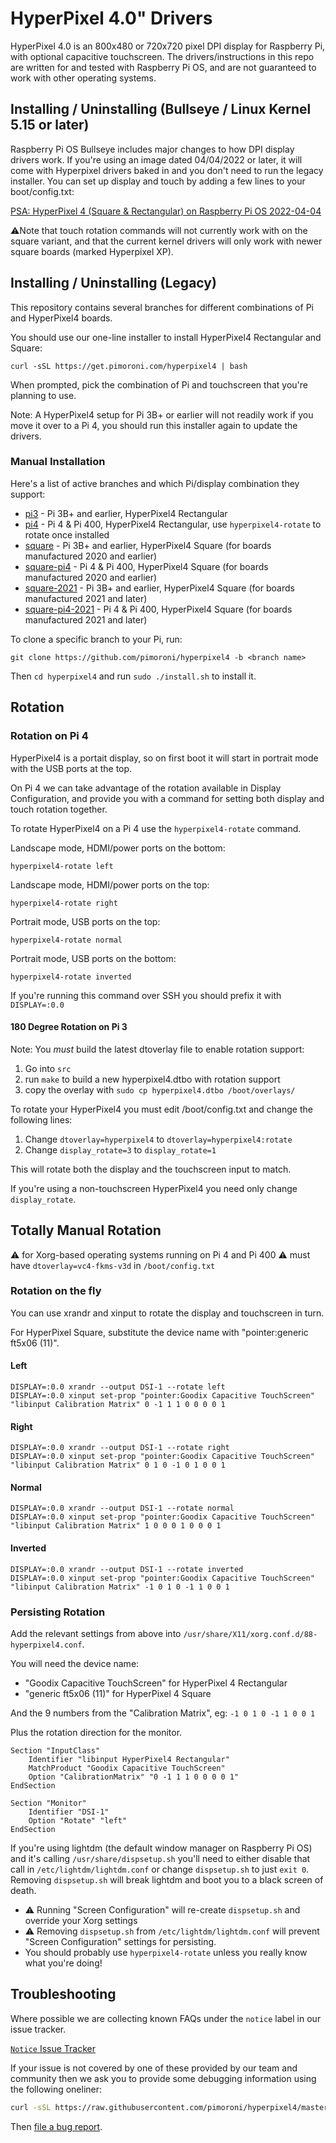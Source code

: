 # HyperPixel 4.0" Drivers

HyperPixel 4.0 is an 800x480 or 720x720 pixel DPI display for Raspberry Pi, with optional capacitive touchscreen. The drivers/instructions in this repo are written for and tested with Raspberry Pi OS, and are not guaranteed to work with other operating systems.

## Installing / Uninstalling (Bullseye / Linux Kernel 5.15 or later)

Raspberry Pi OS Bullseye includes major changes to how DPI display drivers work. If you're using an image dated 04/04/2022 or later, it will come with Hyperpixel drivers baked in and you don't need to run the legacy installer. You can set up display and touch by adding a few lines to your boot/config.txt:

[PSA: HyperPixel 4 (Square & Rectangular) on Raspberry Pi OS 2022-04-04](https://github.com/pimoroni/hyperpixel4/issues/177)

⚠️Note that touch rotation commands will not currently work with on the square variant, and that the current kernel drivers will only work with newer square boards (marked Hyperpixel XP).

## Installing / Uninstalling (Legacy)

This repository contains several branches for different combinations of Pi and HyperPixel4 boards.

You should use our one-line installer to install HyperPixel4 Rectangular and Square:

```
curl -sSL https://get.pimoroni.com/hyperpixel4 | bash
```

When prompted, pick the combination of Pi and touchscreen that you're planning to use.

Note: A HyperPixel4 setup for Pi 3B+ or earlier will not readily work if you move it over to a Pi 4, you should run this installer again to update the drivers.

### Manual Installation

Here's a list of active branches and which Pi/display combination they support:

* [pi3](https://github.com/pimoroni/hyperpixel4/tree/pi3) - Pi 3B+ and earlier, HyperPixel4 Rectangular
* [pi4](https://github.com/pimoroni/hyperpixel4/tree/pi4) - Pi 4 & Pi 400, HyperPixel4 Rectangular, use `hyperpixel4-rotate` to rotate once installed
* [square](https://github.com/pimoroni/hyperpixel4/tree/square) - Pi 3B+ and earlier, HyperPixel4 Square (for boards manufactured 2020 and earlier)
* [square-pi4](https://github.com/pimoroni/hyperpixel4/tree/square-pi4)  - Pi 4 & Pi 400, HyperPixel4 Square (for boards manufactured 2020 and earlier)
* [square-2021](https://github.com/pimoroni/hyperpixel4/tree/square-2021) - Pi 3B+ and earlier, HyperPixel4 Square (for boards manufactured 2021 and later)
* [square-pi4-2021](https://github.com/pimoroni/hyperpixel4/tree/square-pi4-2021)  - Pi 4 & Pi 400, HyperPixel4 Square (for boards manufactured 2021 and later)

To clone a specific branch to your Pi, run:

```
git clone https://github.com/pimoroni/hyperpixel4 -b <branch name>
```

Then `cd hyperpixel4` and run `sudo ./install.sh` to install it.

## Rotation

### Rotation on Pi 4

HyperPixel4 is a portait display, so on first boot it will start in portrait mode with the USB ports at the top.

On Pi 4 we can take advantage of the rotation available in Display Configuration, and provide you with a command for setting both display and touch rotation together.

To rotate HyperPixel4 on a Pi 4 use the `hyperpixel4-rotate` command.

Landscape mode, HDMI/power ports on the bottom:

```
hyperpixel4-rotate left
```

Landscape mode, HDMI/power ports on the top:
  
```
hyperpixel4-rotate right
```

Portrait mode, USB ports on the top:

```
hyperpixel4-rotate normal
```

Portrait mode, USB ports on the bottom:

```
hyperpixel4-rotate inverted
```

If you're running this command over SSH you should prefix it with `DISPLAY=:0.0`

#### 180 Degree Rotation on Pi 3

Note: You *must* build the latest dtoverlay file to enable rotation support:

1. Go into `src`
2. run `make` to build a new hyperpixel4.dtbo with rotation support
3. copy the overlay with `sudo cp hyperpixel4.dtbo /boot/overlays/`

To rotate your HyperPixel4 you must edit /boot/config.txt and change the following lines:

1. Change `dtoverlay=hyperpixel4` to `dtoverlay=hyperpixel4:rotate`
2. Change `display_rotate=3` to `display_rotate=1`

This will rotate both the display and the touchscreen input to match.

If you're using a non-touchscreen HyperPixel4 you need only change `display_rotate`.

## Totally Manual Rotation

:warning: for Xorg-based operating systems running on Pi 4 and Pi 400
:warning: must have `dtoverlay=vc4-fkms-v3d` in `/boot/config.txt`

### Rotation on the fly

You can use xrandr and xinput to rotate the display and touchscreen in turn.

For HyperPixel Square, substitute the device name with "pointer:generic ft5x06 (11)".

#### Left

```
DISPLAY=:0.0 xrandr --output DSI-1 --rotate left
DISPLAY=:0.0 xinput set-prop "pointer:Goodix Capacitive TouchScreen" "libinput Calibration Matrix" 0 -1 1 1 0 0 0 0 1
```

#### Right

```
DISPLAY=:0.0 xrandr --output DSI-1 --rotate right
DISPLAY=:0.0 xinput set-prop "pointer:Goodix Capacitive TouchScreen" "libinput Calibration Matrix" 0 1 0 -1 0 1 0 0 1
```

#### Normal

```
DISPLAY=:0.0 xrandr --output DSI-1 --rotate normal
DISPLAY=:0.0 xinput set-prop "pointer:Goodix Capacitive TouchScreen" "libinput Calibration Matrix" 1 0 0 0 1 0 0 0 1
```

#### Inverted

```
DISPLAY=:0.0 xrandr --output DSI-1 --rotate inverted
DISPLAY=:0.0 xinput set-prop "pointer:Goodix Capacitive TouchScreen" "libinput Calibration Matrix" -1 0 1 0 -1 1 0 0 1
```

### Persisting Rotation

Add the relevant settings from above into `/usr/share/X11/xorg.conf.d/88-hyperpixel4.conf`.

You will need the device name:

* "Goodix Capacitive TouchScreen" for HyperPixel 4 Rectangular
* "generic ft5x06 (11)" for HyperPixel 4 Square

And the 9 numbers from the "Calibration Matrix", eg: `-1 0 1 0 -1 1 0 0 1`

Plus the rotation direction for the monitor.

```
Section "InputClass"
	Identifier "libinput HyperPixel4 Rectangular"
	MatchProduct "Goodix Capacitive TouchScreen"
	Option "CalibrationMatrix" "0 -1 1 1 0 0 0 0 1"
EndSection

Section "Monitor"
	Identifier "DSI-1"
	Option "Rotate" "left"
EndSection
```

If you're using lightdm (the default window manager on Raspberry Pi OS) and it's calling `/usr/share/dispsetup.sh` you'll need to either disable that call in `/etc/lightdm/lightdm.conf` or change `dispsetup.sh` to just `exit 0`. Removing `dispsetup.sh` will break lightdm and boot you to a black screen of death.

* :warning: Running "Screen Configuration" will re-create `dispsetup.sh` and override your Xorg settings
* :warning: Removing `dispsetup.sh` from `/etc/lightdm/lightdm.conf` will prevent "Screen Configuration" settings for persisting.
* You should probably use `hyperpixel4-rotate` unless you really know what you're doing!

## Troubleshooting

Where possible we are collecting known FAQs under the `notice` label in our issue tracker.

[`Notice` Issue Tracker](https://github.com/pimoroni/hyperpixel4/issues?q=is%3Aissue+label%3Anotice+)

If your issue is not covered by one of these provided by our team and community 
then we ask you to provide some debugging information using the following oneliner:

```bash
curl -sSL https://raw.githubusercontent.com/pimoroni/hyperpixel4/master/hyperpixel4-debug.sh | bash
```

Then [file a bug report](https://github.com/pimoroni/hyperpixel4/issues/new/choose).


